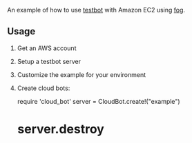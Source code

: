 An example of how to use [testbot](http://github.com/joakimk/testbot) with Amazon EC2 using [fog](https://github.com/geemus/fog).

Usage
----

1. Get an AWS account
2. Setup a testbot server
3. Customize the example for your environment
4. Create cloud bots:

    require 'cloud_bot'
    server = CloudBot.create!("example")
    # server.destroy
